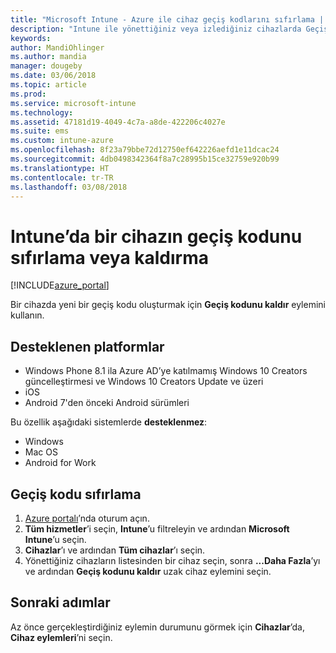 ```yaml
---
title: "Microsoft Intune - Azure ile cihaz geçiş kodlarını sıfırlama | Microsoft Docs"
description: "Intune ile yönettiğiniz veya izlediğiniz cihazlarda Geçiş kodunu kaldır kod eylemini kullanarak geçiş kodunu kaldırın veya sıfırlayın."
keywords: 
author: MandiOhlinger
ms.author: mandia
manager: dougeby
ms.date: 03/06/2018
ms.topic: article
ms.prod: 
ms.service: microsoft-intune
ms.technology: 
ms.assetid: 47181d19-4049-4c7a-a8de-422206c4027e
ms.suite: ems
ms.custom: intune-azure
ms.openlocfilehash: 8f23a79bbe72d12750ef642226aefd1e11dcac24
ms.sourcegitcommit: 4db0498342364f8a7c28995b15ce32759e920b99
ms.translationtype: HT
ms.contentlocale: tr-TR
ms.lasthandoff: 03/08/2018
---
```

# <a name="reset-or-remove-a-device-passcode-in-intune"></a>Intune’da bir cihazın geçiş kodunu sıfırlama veya kaldırma

[!INCLUDE[azure_portal](./includes/azure_portal.md)]

Bir cihazda yeni bir geçiş kodu oluşturmak için **Geçiş kodunu kaldır** eylemini kullanın.

## <a name="supported-platforms"></a>Desteklenen platformlar

- Windows Phone 8.1 ila Azure AD’ye katılmamış Windows 10 Creators güncelleştirmesi ve Windows 10 Creators Update ve üzeri
- iOS
- Android 7'den önceki Android sürümleri

Bu özellik aşağıdaki sistemlerde **desteklenmez**:

- Windows
- Mac OS
- Android for Work

## <a name="reset-a-passcode"></a>Geçiş kodu sıfırlama

1. [Azure portalı](https://portal.azure.com)’nda oturum açın.
2. **Tüm hizmetler**’i seçin, **Intune**’u filtreleyin ve ardından **Microsoft Intune**’u seçin.
3. **Cihazlar**’ı ve ardından **Tüm cihazlar**’ı seçin.
4. Yönettiğiniz cihazların listesinden bir cihaz seçin, sonra **...Daha Fazla**’yı ve ardından **Geçiş kodunu kaldır** uzak cihaz eylemini seçin.

## <a name="next-steps"></a>Sonraki adımlar

Az önce gerçekleştirdiğiniz eylemin durumunu görmek için **Cihazlar**’da, **Cihaz eylemleri**’ni seçin.
